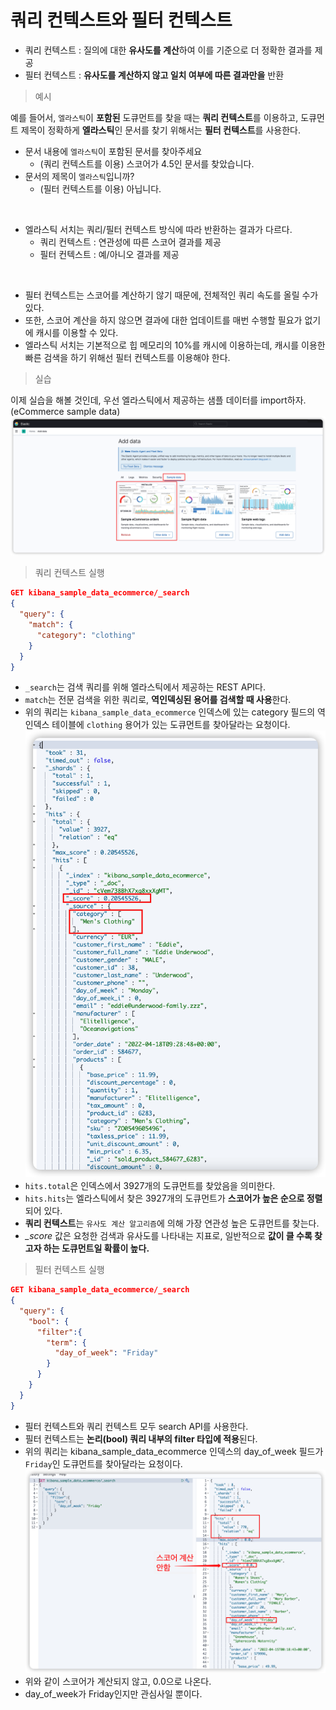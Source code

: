 # 쿼리 컨텍스트와 필터 컨텍스트

- 쿼리 컨텍스트 : 질의에 대한 **유사도를 계산**하여 이를 기준으로 더 정확한 결과를 제공
- 필터 컨텍스트 : **유사도를 계산하지 않고 일치 여부에 따른 결과만을** 반환

> 예시

예를 들어서, `엘라스틱`이 **포함된** 도큐먼트를 찾을 때는 **쿼리 컨텍스트**를 이용하고, 도큐먼트 제목이 정확하게 **엘라스틱**인 문서를 찾기 위해서는 **필터 컨텍스트**를 사용한다.
- 문서 내용에 `엘라스틱`이 포함된 문서를 찾아주세요
  - (쿼리 컨텍스트를 이용) 스코어가 4.5인 문서를 찾았습니다.
-  문서의 제목이 `엘라스틱`입니까?
   - (필터 컨텍스트를 이용) 아닙니다.


<br/>

- 엘라스틱 서치는 쿼리/필터 컨텍스트 방식에 따라 반환하는 결과가 다르다.
  - 쿼리 컨텍스트 : 연관성에 따른 스코어 결과를 제공
  - 필터 컨텍스트 : 예/아니오 결과를 제공


<br/>

- 필터 컨텍스트는 스코어를 계산하기 않기 때문에, 전체적인 쿼리 속도를 올릴 수가 있다.
- 또한, 스코어 계산을 하지 않으면 결과에 대한 업데이트를 매번 수행할 필요가 없기에 캐시를 이용할 수 있다.
- 엘라스틱 서치는 기본적으로 힙 메모리의 10%를 캐시에 이용하는데, 캐시를 이용한 빠른 검색을 하기 위해선 필터 컨텍스트를 이용해야 한다.

> 실습

이제 실습을 해볼 것인데, 우선 엘라스틱에서 제공하는 샘플 데이터를 import하자. (eCommerce sample data)
![](/images/2022-04-03-22-39-35.png)

> 쿼리 컨텍스트 실행
```json
GET kibana_sample_data_ecommerce/_search
{
  "query": {
    "match": {
      "category": "clothing"
    }
  }
}
```
- `_search`는 검색 쿼리를 위해 엘라스틱에서 제공하는 REST API다.
- `match`는 전문 검색을 위한 쿼리로, **역인덱싱된 용어를 검색할 때 사용**한다.
- 위의 쿼리는 `kibana_sample_data_ecommerce` 인덱스에 있는 category 필드의 역인덱스 테이블에 `clothing` 용어가 있는 도큐먼트를 찾아달라는 요청이다.
![](/images/2022-04-03-22-45-35.png)
- `hits.total`은 인덱스에서 3927개의 도큐먼트를 찾았음을 의미한다.
- `hits.hits`는 엘라스틱에서 찾은 3927개의 도큐먼트가 **스코어가 높은 순으로 정렬**되어 있다.
- **쿼리 컨텍스트**는 `유사도 계산 알고리즘`에 의해 가장 연관성 높은 도큐먼트를 찾는다.
- *_score* 값은 요청한 검색과 유사도를 나타내는 지표로, 일반적으로 **값이 클 수록 찾고자 하는 도큐먼트일 확률이 높다.**


> 필터 컨텍스트 실행

```json
GET kibana_sample_data_ecommerce/_search
{
  "query": {
    "bool": {
      "filter":{
        "term": {
          "day_of_week": "Friday"
        }
      }
    }
  }
}
```
- 필터 컨텍스트와 쿼리 컨텍스트 모두 search API를 사용한다.
- 필터 컨텍스트는 **논리(bool) 쿼리 내부의 filter 타입에 적용**된다.
- 위의 쿼리는 kibana_sample_data_ecommerce 인덱스의 day_of_week 필드가 `Friday`인 도큐먼트를 찾아달라는 요청이다.
![](/images/2022-04-03-22-52-09.png)
- 위와 같이 스코어가 계산되지 않고, 0.0으로 나온다.
- day_of_week가 Friday인지만 관심사일 뿐이다.

